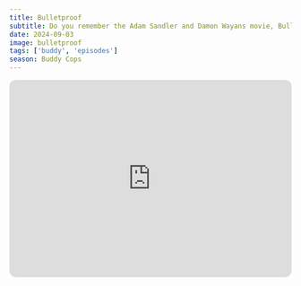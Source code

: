 ```yaml
---
title: Bulletproof
subtitle: Do you remember the Adam Sandler and Damon Wayans movie, Bulletproof? Well, we certainly do. Rob learns the difference between a hotel and a motel. Finally, we have our full season BUD Rankings. We also start out with some circumcision content we didn't cut.
date: 2024-09-03
image: bulletproof
tags: ['buddy', 'episodes']
season: Buddy Cops
---
```

<iframe style="border-radius:12px" src="https://open.spotify.com/embed/episode/6PcNOI2GmsDxRPNMw4EkHC?utm_source=generator" width="100%" height="352" frameBorder="0" allowfullscreen="" allow="autoplay; clipboard-write; encrypted-media; fullscreen; picture-in-picture" loading="lazy"></iframe>